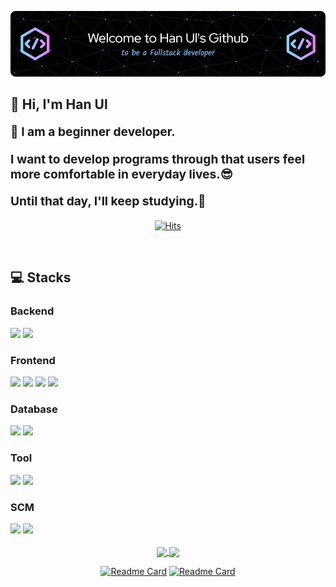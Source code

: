 <!--
**All4Comfort/All4Comfort** is a ✨ _special_ ✨ repository because its `README.md` (this file) appears on your GitHub profile.

Here are some ideas to get you started:

- 🔭 I’m currently working on ...
- 🌱 I’m currently learning ...
- 👯 I’m looking to collaborate on ...
- 🤔 I’m looking for help with ...
- 💬 Ask me about ...
- 📫 How to reach me: ...
- 😄 Pronouns: ...
- ⚡ Fun fact: ...
-->
![Header](./images/github-header-bigger.png)


  ## 👋 Hi, I'm Han Ul  
  
<div align="left" style="font-size:1.2rem;">
  <b>
  <p>🌱 I am a beginner developer.</p>
  <p>I want to develop programs through that users feel more comfortable in everyday lives.😎</p>
  <p>Until that day, I'll keep studying.🐾</p>
  </b>
</div>

<div align="center">

  <!--방문자 수 배지-->
  [![Hits](https://hits.seeyoufarm.com/api/count/incr/badge.svg?url=https%3A%2F%2Fgithub.com%2Fgjbae1212%2Fhit-counter&count_bg=%23040404&title_bg=%2345A4C0&icon=&icon_color=%23E7E7E7&title=hits&edge_flat=false)](https://hits.seeyoufarm.com)
</div>
  </br>



  ## 💻 Stacks
 
<div align="left">
  <h3>Backend</h3>
  <!--스프링부트 로고-->
  <img src="https://img.shields.io/badge/springboot-6DB33F?style=flat-square&logo=springboot&logoColor=white" height=20/>
  <!--자바 로고-->
  <img src="https://img.shields.io/badge/Java-007396?style=flat-square&logo=java&logoColor=white" height=20>
</div>
<div align="left">
  <h3>Frontend</h3>
  <!--HTML5 로고-->
  <img src="https://img.shields.io/badge/HTML5-E34F26?style=flat-square&logo=HTML5&logoColor=white" height=20/>
  <!--css3 로고-->
  <img src="https://img.shields.io/badge/css3-1572B6?style=flat-square&logo=css3&logoColor=white" height=20/>
  <!--자바스크립트 로고-->
  <img src="https://img.shields.io/badge/javascript-F7DF1E?style=flat-square&logo=javascript&logoColor=white" height=20/>
  <!--부트스트랩 로고-->
  <img src="https://img.shields.io/badge/bootstrap-7952B3?style=flat-square&logo=bootstrap&logoColor=white" height=20/>
  <!--리액트 로고-->
  <!-- <img src="https://img.shields.io/badge/react-61DAFB?style=flat-square&logo=react&logoColor=white" height=20/> -->
</div>
<div align="left">
  <h3>Database</h3>
  <!--마리아 DB 로고-->
  <img src="https://img.shields.io/badge/mariadb-003545?style=flat-square&logo=mariadb&logoColor=white" height=20/>
  <!--마이SQL 로고-->
  <img src="https://img.shields.io/badge/mysql-4479A1?style=flat-square&logo=mysql&logoColor=white" height=20/>
</div>
<div align="left">
  <h3>Tool</h3>
  <!--이클립스 로고-->
  <img src="https://img.shields.io/badge/eclipseide-2C2255?style=flat-square&logo=eclipseide&logoColor=white" height=20/>
  <!--VS코드 로고-->
  <img src="https://img.shields.io/badge/visualstudiocode-007ACC?style=flat-square&logo=visualstudiocode&logoColor=white" height=20/>
</div>
<div align="left">
  <h3>SCM</h3>
  <!--<h3>형상 관리</h3>-->
  <!--깃 로고-->
  <img src="https://img.shields.io/badge/git-F05032?style=flat-square&logo=git&logoColor=white" height=20/>
  <!--깃허브 로고-->
  <img src="https://img.shields.io/badge/github-181717?style=flat-square&logo=github&logoColor=white" height=20/>
</div>
<br/>
<div align="center">
<!--깃허브 상태 카드-->

  <!-- [![HanUl's GitHub stats](https://github-readme-stats.vercel.app/api?username=All4Comfort&show_icons=true&include_all_commits=true&bg_color=000000&text_color=FFFFFF&title_color=85D3FF&icon_color=E484FC&disable_animations=true&hide=TotalStarsEarned)](https://github.com/All4Comfort/github-readme-stats) -->

  <a href="https://github.com/All4Comfort/github-readme-stats">
  <img align="center" src="https://github-readme-stats.vercel.app/api?username=All4Comfort&show_icons=true&bg_color=000000&text_color=FFFFFF&title_color=85D3FF&icon_color=E484FC&disable_animations=true&hide=Total_Stars,Contributed_to)" />
</a>

<!--언어통계 카드-->
  <!-- [![Top Langs](https://github-readme-stats.vercel.app/api/top-langs/?username=All4Comfort&layout=compact&exclude_repo=All4Comfort,desktop-tutorial&bg_color=000000&text_color=FFFFFF&title_color=85D3FF&icon_color=E484FC&disable_animations=true)](https://github.com/All4Comfort/github-readme-stats) -->

<a href="https://github.com/All4Comfort/github-readme-stats">
  <img align="center" src="https://github-readme-stats.vercel.app/api/top-langs/?username=All4Comfort&layout=compact&exclude_repo=All4Comfort,desktop-tutorial&bg_color=000000&text_color=FFFFFF&title_color=85D3FF&icon_color=E484FC&disable_animations=true" />
</a>

<!--레포지토리 카드-->
  [![Readme Card](https://github-readme-stats.vercel.app/api/pin/?username=All4Comfort&repo=FestivalBoard&bg_color=000000&text_color=FFFFFF&title_color=85D3FF&icon_color=E484FC)](https://github.com/All4Comfort/FestivalBoard)
  [![Readme Card](https://github-readme-stats.vercel.app/api/pin/?username=All4Comfort&repo=LibraryManagement&bg_color=000000&text_color=FFFFFF&title_color=85D3FF&icon_color=E484FC)](https://github.com/All4Comfort/LibraryManagement)



  <!--[![Top Langs](https://github-readme-stats.vercel.app/api/top-langs/?username=All4Comfort&exclude_repo=All4Comfort,desktop-tutorial&theme=shadow_red)](https://github.com/All4Comfort/github-readme-stats)-->

  <!--
  [![Readme Card](https://github-readme-stats.vercel.app/api/pin/?username=All4Comfort&repo=FestivalBoard&theme=shadow_red)](https://github.com/All4Comfort/FestivalBoard)
  [![Readme Card](https://github-readme-stats.vercel.app/api/pin/?username=All4Comfort&repo=LibraryManagement&theme=shadow_red)](https://github.com/All4Comfort/LibraryManagement)
  -->
</div>